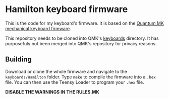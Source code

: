 Hamilton keyboard firmware
======================

This is the code for my keyboard's firmware. It is based on the [Quantum MK mechanical keyboard firmware](https://github.com/qmk/qmk_firmware). 

This repository needs to be cloned into QMK's [keyboards](https://github.com/qmk/qmk_firmware/tree/master/keyboards) directory. It has purposefuly not been merged into QMK's repository for privacy reasons. 

## Building

Download or clone the whole firmware and navigate to the `keyboards/Hamilton` folder. Type `make` to compile the firmware into a `.hex` file. You can then use the Teensy Loader to program your `.hex` file. 

**DISABLE THE WARNINGS IN THE RULES.MK**

